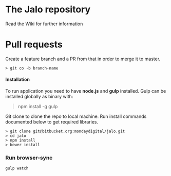 # The Jalo repository
Read the Wiki for further information

# Pull requests
Create a feature branch and a PR from that in order to merge it to master.
```
> git co -b branch-name
```

#### Installation

To run application you need to have **node.js** and **gulp** installed. Gulp can be installed globally as binary with:

  > npm install -g gulp

Git clone to clone the repo to local machine. Run install commands documented below to get required libraries.

```
> git clone git@bitbucket.org:mondaydigital/jalo.git
> cd jalo
> npm install
> bower install
```

### Run browser-sync

```
gulp watch
```